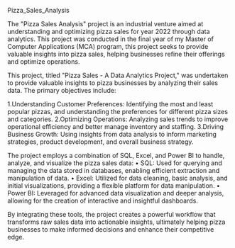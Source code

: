 Pizza_Sales_Analysis

The "Pizza Sales Analysis" project is an industrial venture aimed at understanding and optimizing pizza sales for year 2022 through data analytics. This project was conducted in the final year of my Master of Computer Applications (MCA) program, this project seeks to provide valuable insights into pizza sales, helping businesses refine their offerings and optimize operations.

This project, titled "Pizza Sales - A Data Analytics Project," was undertaken to provide valuable insights to pizza businesses by analyzing their sales data. The primary objectives include:

1.Understanding Customer Preferences: Identifying the most and least popular pizzas, and understanding the preferences for different pizza sizes and categories.
2.Optimizing Operations: Analyzing sales trends to improve operational efficiency and better manage inventory and staffing.
3.Driving Business Growth: Using insights from data analysis to inform marketing strategies, product development, and overall business strategy.

The project employs a combination of SQL, Excel, and Power BI to handle, analyze, and visualize the pizza sales data:
• SQL: Used for querying and managing the data stored in databases, enabling efficient extraction and manipulation of data.
• Excel: Utilized for data cleaning, basic analysis, and initial visualizations, providing a flexible platform for data manipulation.
• Power BI: Leveraged for advanced data visualization and deeper analysis, allowing for the creation of interactive and insightful dashboards.

By integrating these tools, the project creates a powerful workflow that transforms raw sales data into actionable insights, ultimately helping pizza businesses to make informed decisions and enhance their competitive edge.



